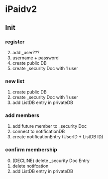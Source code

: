 # iPaidv2



## Init

### register
2. add _user???
1. username + password
2. create public DB 
3. create _security Doc with 1 user


### new list
1. create public DB
2. create _security Doc with 1 user
3. add ListDB entry in privateDB 

### add members
1. add future member to _security Doc
2. connect to notificationDB
3. create notificationEntry (UserID + ListDB ID)

### confirm membership
0. (DECLINE) delete _security Doc Entry 
1. delete notifcation
2. add ListDB entry in privateDB
  

